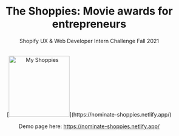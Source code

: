 <h1 align="center">The Shoppies: Movie awards for entrepreneurs</h1>
<div align="center">Shopify UX & Web Developer Intern Challenge Fall 2021

<p>
<br/>
[<img src="https://www.flaticon.com/svg/vstatic/svg/1038/1038100.svg?token=exp=1620623419~hmac=34d6e31275fdcfe77b4cf829bb177acd" alt="My Shoppies" width="160"/>](https://nominate-shoppies.netlify.app/)
</>

Demo page here: https://nominate-shoppies.netlify.app/</div>
